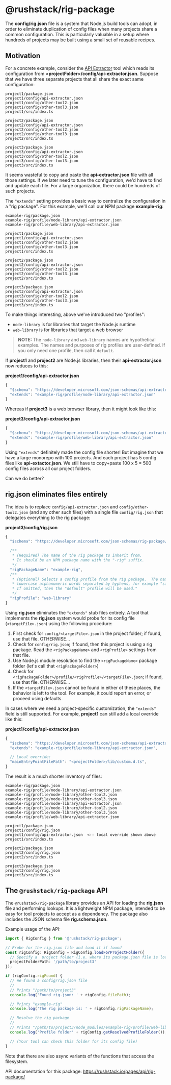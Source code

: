 # @rushstack/rig-package

The **config/rig.json** file is a system that Node.js build tools can adopt, in order to eliminate
duplication of config files when many projects share a common configuration.  This is particularly valuable
in a setup where hundreds of projects may be built using a small set of reusable recipes.

## Motivation

For a concrete example, consider the [API Extractor](https://api-extractor.com/) tool which reads its
configuration from **\<projectFolder\>/config/api-extractor.json**.  Suppose that we have three separate projects
that all share the exact same configuration:

```
project1/package.json
project1/config/api-extractor.json
project1/config/other-tool2.json
project1/config/other-tool3.json
project1/src/index.ts

project2/package.json
project2/config/api-extractor.json
project2/config/other-tool2.json
project2/config/other-tool3.json
project2/src/index.ts

project3/package.json
project3/config/api-extractor.json
project3/config/other-tool2.json
project3/config/other-tool3.json
project3/src/index.ts
```

It seems wasteful to copy and paste the **api-extractor.json** file with all those settings.  If we later need
to tune the configuration, we'd have to find and update each file.  For a large organization, there could be
hundreds of such projects.

The `"extends"` setting provides a basic way to centralize the configuration in a "rig package".  For this example,
we'll call our NPM package **example-rig**:

```
example-rig/package.json
example-rig/profile/node-library/api-extractor.json
example-rig/profile/web-library/api-extractor.json

project1/package.json
project1/config/api-extractor.json
project1/config/other-tool2.json
project1/config/other-tool3.json
project1/src/index.ts

project2/package.json
project2/config/api-extractor.json
project2/config/other-tool2.json
project2/config/other-tool3.json
project2/src/index.ts

project3/package.json
project3/config/api-extractor.json
project3/config/other-tool2.json
project3/config/other-tool3.json
project3/src/index.ts
```

To make things interesting, above we've introduced two "profiles":

- `node-library` is for libraries that target the Node.js runtime
- `web-library` is for libraries that target a web browser

> **NOTE:** The `node-library` and `web-library` names are hypothetical examples. The names and purposes of
> rig profiles are user-defined.  If you only need one profile, then call it `default`.

If **project1** and **project2** are Node.js libraries, then their **api-extractor.json** now reduces to this:

**project1/config/api-extractor.json**
```js
{
  "$schema": "https://developer.microsoft.com/json-schemas/api-extractor/v7/api-extractor.schema.json",
  "extends": "example-rig/profile/node-library/api-extractor.json"
}
```

Whereas if **project3** is a web browser library, then it might look like this:

**project3/config/api-extractor.json**
```js
{
  "$schema": "https://developer.microsoft.com/json-schemas/api-extractor/v7/api-extractor.schema.json",
  "extends": "example-rig/profile/web-library/api-extractor.json"
}
```

Using `"extends"` definitely made the config file shorter!  But imagine that we have a large monorepo with 100 projects.
And each project has 5 config files like **api-extactor.json**.  We still have to copy+paste 100 x 5 = 500 config files
across all our project folders.

Can we do better?


## rig.json eliminates files entirely

The idea is to replace `config/api-extractor.json` and `config/other-tool2.json` (and any other such files)
with a single file `config/rig.json` that delegates everything to the rig package:

**project3/config/rig.json**
```js
{
  "$schema": "https://developer.microsoft.com/json-schemas/rig-package/rig.schema.json",

  /**
   * (Required) The name of the rig package to inherit from.
   * It should be an NPM package name with the "-rig" suffix.
   */
  "rigPackageName": "example-rig",
  /**
   * (Optional) Selects a config profile from the rig package.  The name must consist of
   * lowercase alphanumeric words separated by hyphens, for example "sample-profile".
   * If omitted, then the "default" profile will be used."
   */
  "rigProfile": "web-library"
}
```

Using **rig.json** eliminates the `"extends"` stub files entirely.  A tool that implements the **rig.json** system
would probe for its config file (`<targetFile>.json`) using the following procedure:

1. First check for `config/<targetFile>.json` in the project folder; if found, use that file.  OTHERWISE...
2. Check for `config/rig.json`; if found, then this project is using a rig package.  Read the `<rigPackageName>`
   and `<rigProfile>` settings from that file.
3. Use Node.js module resolution to find the `<rigPackageName>` package folder (let's call that `<rigPackageFolder>`)
4. Check for `<rigPackageFolder>/profile/<rigProfile>/<targetFile>.json`; if found, use that file.  OTHERWISE...
5. If the `<targetFile>.json` cannot be found in either of these places, the behavior is left to the tool.
   For example, it could report an error, or proceed using defaults.

In cases where we need a project-specific customization, the `"extends"` field is still supported.  For example,
**project1** can still add a local override like this:

**project1/config/api-extractor.json**
```js
{
  "$schema": "https://developer.microsoft.com/json-schemas/api-extractor/v7/api-extractor.schema.json",
  "extends": "example-rig/profile/node-library/api-extractor.json",

  // Local override:
  "mainEntryPointFilePath": "<projectFolder>/lib/custom.d.ts",
}
```

The result is a much shorter inventory of files:

```
example-rig/package.json
example-rig/profile/node-library/api-extractor.json
example-rig/profile/node-library/other-tool2.json
example-rig/profile/node-library/other-tool3.json
example-rig/profile/node-library/api-extractor.json
example-rig/profile/node-library/other-tool2.json
example-rig/profile/node-library/other-tool3.json
example-rig/profile/web-library/api-extractor.json

project1/package.json
project1/config/rig.json
project1/config/api-extractor.json  <-- local override shown above
project1/src/index.ts

project2/package.json
project2/config/rig.json
project2/src/index.ts

project3/package.json
project3/config/rig.json
project3/src/index.ts
```


## The `@rushstack/rig-package` API

The `@rushstack/rig-package` library provides an API for loading the **rig.json** file and performing lookups.
It is a lightweight NPM package, intended to be easy for tool projects to accept as a dependency.  The package
also includes the JSON schema file **rig.schema.json**.

Example usage of the API:

```ts
import { RigConfig } from '@rushstack/rig-package';

// Probe for the rig.json file and load it if found
const rigConfig: RigConfig = RigConfig.loadForProjectFolder({
  // Specify a  project folder (i.e. where its package.json file is located)
  projectFolderPath: '/path/to/project3'
});

if (rigConfig.rigFound) {
  // We found a config/rig.json file
  //
  // Prints "/path/to/project3"
  console.log('Found rig.json: ' + rigConfig.filePath);

  // Prints "example-rig"
  console.log('The rig package is: ' + rigConfig.rigPackageName);

  // Resolve the rig package
  //
  // Prints "/path/to/project3/node_modules/example-rig/profile/web-library"
  console.log('Profile folder' + rigConfig.getResolvedProfileFolder());

  // (Your tool can check this folder for its config file)
}
```

Note that there are also async variants of the functions that access the filesystem.


API documentation for this package: https://rushstack.io/pages/api/rig-package/
